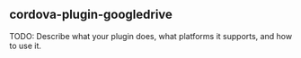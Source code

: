 
cordova-plugin-googledrive
------------------------

TODO: Describe what your plugin does, what platforms it supports, and how to use it.
